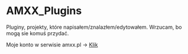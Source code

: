 # AMXX_Plugins
Pluginy, projekty, które napisałem/znalazłem/edytowałem. Wrzucam, bo mogą sie komuś przydać.

Moje konto w serwisie amxx.pl -> [Klik](https://amxx.pl/user/35131-tiback/)
